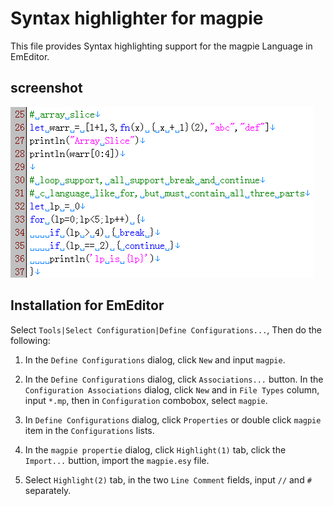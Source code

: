 # Syntax highlighter for magpie

This file provides Syntax highlighting support for the magpie Language in EmEditor.

## screenshot

![EmEditor](screenshot.png)

## Installation for EmEditor

Select `Tools|Select Configuration|Define Configurations...`, Then do the following:

1. In the `Define Configurations` dialog, click `New` and input `magpie`.

1. In the `Define Configurations` dialog, click `Associations...` button. In the `Configuration Associations` dialog, click `New` and
   in `File Types` column, input `*.mp`, then in `Configuration` combobox, select `magpie`.

1. In `Define Configurations` dialog, click `Properties` or double click `magpie` item in the `Configurations` lists.

1. In the `magpie propertie` dialog, click `Highlight(1)` tab, click the `Import...` buttion, import the `magpie.esy` file.

1. Select `Highlight(2)` tab, in the two `Line Comment` fields, input `//` and `#` separately.
